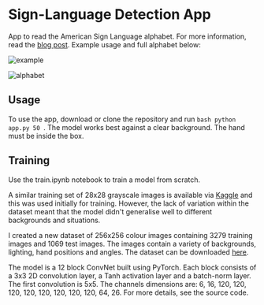 # Sign-Language Detection App

App to read the American Sign Language alphabet. For more information, read the [blog post](https://theoclark.co.uk/posts/sign-language). Example usage and full alphabet below:

![example](https://github.com/theoclark/sign_language/blob/main/example.gif)

![alphabet](https://github.com/theoclark/sign_language/blob/main/Symbols.png)

## Usage

To use the app, download or clone the repository and run ```bash python app.py 50 ```. The model works best against a clear background. The hand must be inside the box.

## Training

Use the train.ipynb notebook to train a model from scratch.

A similar training set of 28x28 grayscale images is available via [Kaggle](https://www.kaggle.com/datasets/datamunge/sign-language-mnist) and this was used initially for training. However, the lack of variation within the dataset meant that the model didn't generalise well to different backgrounds and situations.

I created a new dataset of 256x256 colour images containing 3279 training images and 1069 test images. The images contain a variety of backgrounds, lighting, hand positions and angles. The dataset can be downloaded [here](https://drive.google.com/file/d/1I35bpJ4ck3nDT1SzEs-6DqmJR7CtcA3Q/view?usp=sharing).

The model is a 12 block ConvNet built using PyTorch. Each block consists of a 3x3 2D convolution layer, a Tanh activation layer and a batch-norm layer. The first convolution is 5x5. The channels dimensions are: 6, 16, 120, 120, 120, 120, 120, 120, 120, 120, 64, 26. For more details, see the source code.
